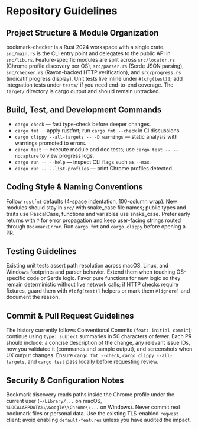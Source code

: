 # Repository Guidelines

## Project Structure & Module Organization
bookmark-checker is a Rust 2024 workspace with a single crate. `src/main.rs` is the CLI entry point and delegates to the public API in `src/lib.rs`. Feature-specific modules are split across `src/locator.rs` (Chrome profile discovery per OS), `src/parser.rs` (Serde JSON parsing), `src/checker.rs` (Rayon-backed HTTP verification), and `src/progress.rs` (indicatif progress display). Unit tests live inline under `#[cfg(test)]`; add integration tests under `tests/` if you need end-to-end coverage. The `target/` directory is cargo output and should remain untracked.

## Build, Test, and Development Commands
- `cargo check` — fast type-check before deeper changes.
- `cargo fmt` — apply rustfmt; run `cargo fmt --check` in CI discussions.
- `cargo clippy --all-targets -- -D warnings` — static analysis with warnings promoted to errors.
- `cargo test` — execute module and doc tests; use `cargo test -- --nocapture` to view progress logs.
- `cargo run -- --help` — inspect CLI flags such as `--max`.
- `cargo run -- --list-profiles` — print Chrome profiles detected.

## Coding Style & Naming Conventions
Follow `rustfmt` defaults (4-space indentation, 100-column wrap). New modules should stay in `src/` with snake_case file names; public types and traits use PascalCase, functions and variables use snake_case. Prefer early returns with `?` for error propagation and keep user-facing strings routed through `BookmarkError`. Run `cargo fmt` and `cargo clippy` before opening a PR.

## Testing Guidelines
Existing unit tests assert path resolution across macOS, Linux, and Windows footprints and parser behavior. Extend them when touching OS-specific code or Serde logic. Favor pure functions for new logic so they remain deterministic without live network calls; if HTTP checks require fixtures, guard them with `#[cfg(test)]` helpers or mark them `#[ignore]` and document the reason.

## Commit & Pull Request Guidelines
The history currently follows Conventional Commits (`feat: initial commit`); continue using `type: subject` summaries in 50 characters or fewer. Each PR should include: a concise description of the change, any relevant issue IDs, how you validated it (commands and sample output), and screenshots when UX output changes. Ensure `cargo fmt --check`, `cargo clippy --all-targets`, and `cargo test` pass locally before requesting review.

## Security & Configuration Notes
Bookmark discovery reads paths inside the Chrome profile under the current user (`~/Library/...` on macOS, `%LOCALAPPDATA%\\Google\\Chrome\\...` on Windows). Never commit real bookmark files or personal data. Use the existing TLS-enabled `reqwest` client; avoid enabling `default-features` unless you have audited the impact.
